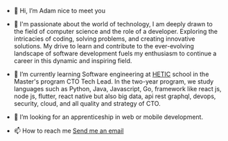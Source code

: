 - 👋 Hi, I’m Adam nice to meet you

- 👀 I'm passionate about the world of technology, I am deeply drawn to the field of computer science and the role of a developer. Exploring the intricacies of coding, solving problems, and creating innovative solutions.
 My drive to learn and contribute to the ever-evolving landscape of software development fuels my enthusiasm to continue a career in this dynamic and inspiring field.

- 🌱 I’m currently learning Software engineering at [HETIC](https://www.hetic.net/) school in the Master's program CTO Tech Lead. In the two-year program, we study languages such as Python, Java, Javascript, Go, framework like react js, node js, flutter, react native
but also big data, api rest graphql, devops, security, cloud, and all quality and strategy of CTO.

- 💞️ I’m looking for an apprenticeship in web or mobile development.

- 📫 How to reach me [Send me an email](mailto:damsamb5@gmail.com)



